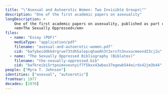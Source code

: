 ```yaml
---
title: "\"Asexual and Autoerotic Women: Two Invisible Groups\""
description: "One of the first academic papers on asexuality"
longDescription: >
    One of the first academic papers on asexuality, published as part of the book
    <em>The Sexually Oppressed</em>
files:
  - name: "Essay (PDF)"
    mediaType: "application/pdf"
    filename: "asexual-and-autoerotic-women.pdf"
    cid: "bafybeiddkkdrgrue73tdh5alepcqhao6h3t3xrsfn3nvxucmeond23cj2u"
  - name: "The Sexually Oppressed Bibliography (Biblatex)"
    filename: "the-sexually-oppressed.bib"
    cid: "bafkreibi5rtpoimxvevnyif7f5bxx43wbas37egewb544oirds42jm3b44"
people: ["Myra T. Johnson"]
identities: ["asexual", "autoerotic"]
fromYear: 1977
decades: [1970]
---
```

